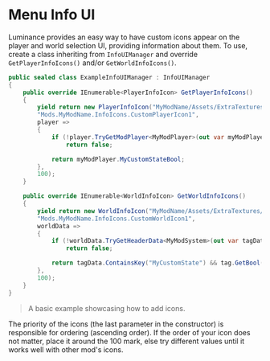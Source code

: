 # Menu Info UI
Luminance provides an easy way to have custom icons appear on the player and world selection UI, providing information about them. To use, create a class inheriting from ``InfoUIManager`` and override ``GetPlayerInfoIcons()`` and/or ``GetWorldInfoIcons()``.
```csharp
public sealed class ExampleInfoUIManager : InfoUIManager
{
    public override IEnumerable<PlayerInfoIcon> GetPlayerInfoIcons()
    {
        yield return new PlayerInfoIcon("MyModName/Assets/ExtraTextures/CustomPlayerIcon1",
        "Mods.MyModName.InfoIcons.CustomPlayerIcon1",
        player =>
        {
            if (!player.TryGetModPlayer<MyModPlayer>(out var myModPlayer))
                return false;

            return myModPlayer.MyCustomStateBool;
        },
        100);
    }

    public override IEnumerable<WorldInfoIcon> GetWorldInfoIcons()
    {
        yield return new WorldInfoIcon("MyModName/Assets/ExtraTextures/CustomWorldIcon1",
        "Mods.MyModName.InfoIcons.CustomWorldIcon1",
        worldData =>
        {
            if (!worldData.TryGetHeaderData<MyModSystem>(out var tagData))
                return false;

            return tagData.ContainsKey("MyCustomState") && tag.GetBool("MyCustomState");
        },
        100);
    }
}
```
> A basic example showcasing how to add icons.

The priority of the icons (the last parameter in the constructor) is responsible for ordering (ascending order). If the order of your icon does not matter, place it around the 100 mark, else try different values until it works well with other mod's icons.

